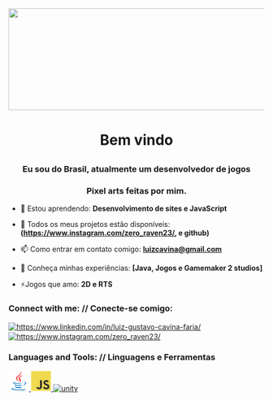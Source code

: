 
<img src="https://media.giphy.com/media/IqcUAmm9Lpd1CqYyHr/giphy.gif" width="1000" height="200" />


<h1 align="center">Bem vindo </h1>
<h2 align="center"Meu nome é zero ou Luiz Gustavo </h2>
<h3 align="center">Eu sou do Brasil, atualmente um desenvolvedor de jogos </h3>
<h3 align="center">Pixel arts feitas por mim. </h3>

- 🌱 Estou aprendendo: **Desenvolvimento de sites e JavaScript**

- 👨‍ Todos os meus projetos estão disponíveis:**(https://www.instagram.com/zero_raven23/, e github)**

- 📫 Como entrar em contato comigo: **luizcavina@gmail.com**

- 📄 Conheça minhas experiências:  **[Java, Jogos e Gamemaker 2 studios]**

- ⚡Jogos que amo: **2D e RTS**

<h3 align="left">Connect with me: // Conecte-se comigo: </h3>
<p align="left">
<a href="https://linkedin.com/in/https://www.linkedin.com/in/luiz-gustavo-cavina-faria/" target="blank"><img align="center" src="https://i.ibb.co/rFszPGn/linkdin.png" alt="https://www.linkedin.com/in/luiz-gustavo-cavina-faria/" height="60" width="60" /></a>
<a href="https://instagram.com/https://www.instagram.com/zero_raven23/" target="blank"><img align="center" src="https://i.ibb.co/CPH6k42/insta.png" alt="https://www.instagram.com/zero_raven23/" height="40" width="40" /></a>
</p>

<h3 align="left">Languages and Tools: // Linguagens e Ferramentas </h3>
<p align="left"> <a href="https://www.java.com" target="_blank"> <img src="https://raw.githubusercontent.com/devicons/devicon/master/icons/java/java-original.svg" alt="java" width="40" height="40"/> </a> <a href="https://developer.mozilla.org/en-US/docs/Web/JavaScript" target="_blank"> <img src="https://raw.githubusercontent.com/devicons/devicon/master/icons/javascript/javascript-original.svg" alt="javascript" width="40" height="40"/> </a> <a href="https://unity.com/" target="_blank"> <img src="https://www.vectorlogo.zone/logos/unity3d/unity3d-icon.svg" alt="unity" width="40" height="40"/> </a> </p>
